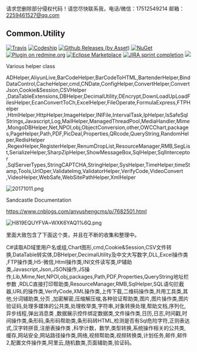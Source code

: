 请求您删除部分侵权代码！请您尽快联系我，电话/微信：17512549214 邮箱：2259461527@qq.com

## Common.Utility

[![Travis](https://img.shields.io/travis/rust-lang/rust.svg)](https://ci.appveyor.com/project/Jimmey-Jiang/common-utility)
[![Codeship](https://img.shields.io/codeship/d6c1ddd0-16a3-0132-5f85-2e35c05e22b1.svg)](https://travis-ci.org/Jimmey-Jiang/Common.Utility)
[![Github Releases (by Asset)](https://img.shields.io/github/downloads/atom/atom/latest/atom-amd64.deb.svg)](https://github.com/Jimmey-Jiang/Common.Utility)
[![NuGet](https://img.shields.io/nuget/v/DotnetSpider2.Extension.svg)](https://www.nuget.org/packages)
[![Plugin on redmine.org](https://img.shields.io/redmine/plugin/stars/redmine_xlsx_format_issue_exporter.svg)](https://github.com/Jimmey-Jiang/Common.Utility)
[![Eclipse Marketplace](https://img.shields.io/eclipse-marketplace/last-update/notepad4e.svg)](https://github.com/Jimmey-Jiang/Common.Utility)
[![JIRA sprint completion](https://img.shields.io/jira/sprint/https/jira.spring.io/94.svg)](https://github.com/Jimmey-Jiang/Common.Utility)
[![](https://img.shields.io/bitbucket/issues-raw/atlassian/python-bitbucket.svg)](https://github.com/Jimmey-Jiang/Common.Utility)

Various helper class


ADHelper,AliyunLive,BarCodeHelper,BarCodeToHTML,BartenderHelper,BindDataControl,CacheHelper,cmd,CNDate,ConfigHelper,ConvertHelper,ConvertJson,Cookie&Session,CSVHelper
,DataTableExtensions,DBHelper,DecimalUtility,DEncrypt,DownLoadUpLoadFilesHelper,EcanConvertToCh,ExcelHelper,FileOperate,FormulaExpress,FTPHelper
,HtmlHelper,HttpHelper,ImageHelper,INIFile,IntervalTask,IpHelper,IsSafeSqlStrings,Javascript,Log,MailHelper,ManagedThreadPool,MediaHandler,Mime
,MongoDBHelper,Net,NPOI,obj,ObjectConversion,other,OWCChart,packages,PageHelper,Path,PDF,PicDeal,Properties,QRcode,QueryString,RandomHelper,RedisHelper
,RegexHelper,RegisterHelper,RenumDropList,ResourceManager,RMB,SegList,SerializeHelper,SharpZipHelper,ShowMessageBox,SqlHelper,SqlInterceptor
,SqlServerTypes,StringCAPTCHA,StringHelper,SysHelper,TimeHelper,timeStamp,Tools,UrlOper,ValidateImg,ValidatorHelper,VerifyCode,VideoConvert
,VideoHelper,WebSafe,WebSitePathHelper,XmlHelper

![20171011.png](http://upload-images.jianshu.io/upload_images/6855212-fd64cd5f294f1967.png?imageMogr2/auto-orient/strip%7CimageView2/2/w/1240)


Sandcastle Documentation

https://www.cnblogs.com/anyushengcms/p/7682501.html

![H819EQUYFVA~WXK6YAQ1%6Q.png](http://upload-images.jianshu.io/upload_images/6855212-6cf5a7a2a4a75c89.png?imageMogr2/auto-orient/strip%7CimageView2/2/w/1240)

里面大致包含了下面这个类，并且在不断的收集和整理中。


C#读取AD域里用户名或组,Chart图形,cmd,Cookie&Session,CSV文件转换,DataTable转实体,DBHelper,DecimalUtility及中文大写数字,DLL,Excel操作类
,FTP操作类,H5-微信,Html操作类,INI文件读写类,IP辅助类,Javascript,Json,JSON操作,JS操作,Lib,Mime,Net,NPOI,obj,packages,Path,PDF,Properties,QueryString地址栏参数
,RDLC直接打印帮助类,ResourceManager,RMB,SqlHelper,SQL语句拦截器,URL的操作类,VerifyCode,XML操作类,上传下载,二维码操作类,共用工具类,其他,分词辅助类,分页
,加密解密,压缩解压缩,各种验证帮助类,图片,图片操作类,图片验证码,处理多媒体的公共类,处理枚举类,字符串,对象转换处理,帮助文档,序列化,异步线程,弹出消息类
,数据展示控件绑定数据类,文件操作类,日历,日志,时间戳,时间操作类,条形码,条形码帮助类,条形码转HTML,检测是否有Sql危险字符,正则表达式,汉字转拼音,注册表操作类
,科学计数，数学,类型转换,系统操作相关的公共类,缓存,网站安全,网站路径操作类,网络,视频帮助类,视频转换类,计划任务,邮件,邮件2,配置文件操作类,阿里云,随机数类,页面辅助类,验证码。
